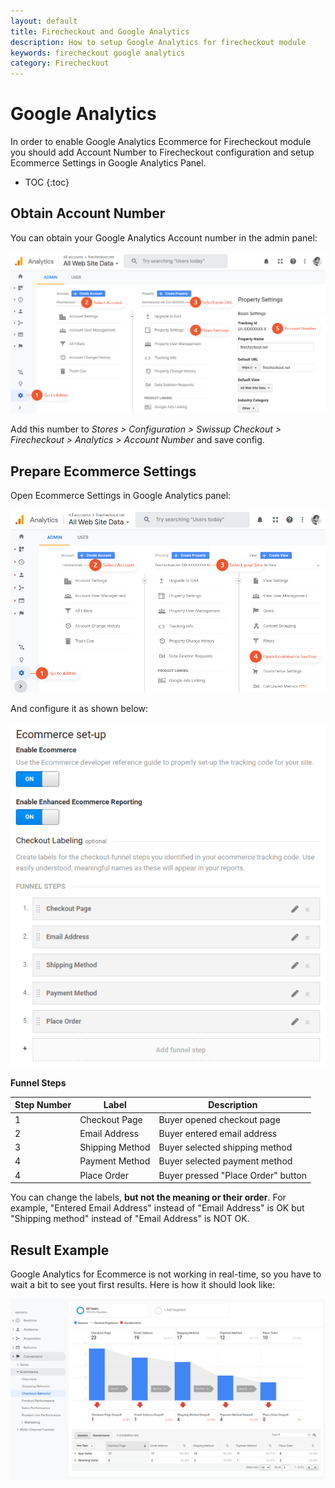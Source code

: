 ```yaml
---
layout: default
title: Firecheckout and Google Analytics
description: How to setup Google Analytics for firecheckout module
keywords: firecheckout google analytics
category: Firecheckout
---
```


# Google Analytics

In order to enable Google Analytics Ecommerce for Firecheckout module you should
add Account Number to Firecheckout configuration and setup Ecommerce Settings
in Google Analytics Panel.

* TOC
{:toc}

## Obtain Account Number

You can obtain your Google Analytics Account number in the admin panel:

![Obtain Account Number](/images/m2/firecheckout/analytics/obtain-account-number.png)

Add this number to _Stores > Configuration > Swissup Checkout > Firecheckout > Analytics > Account Number_
and save config.

## Prepare Ecommerce Settings

Open Ecommerce Settings in Google Analytics panel:

![Ecommerce Settings Location](/images/m2/firecheckout/analytics/ecommerce-settings-location.png)

And configure it as shown below:

![Ecommerce Settings Setup](/images/m2/firecheckout/analytics/ecommerce-settings-setup.png)

**Funnel Steps**

Step Number | Label         | Description
------------|---------------|---------------------------
1           | Checkout Page | Buyer opened checkout page
2           | Email Address | Buyer entered email address
3           | Shipping Method | Buyer selected shipping method
4           | Payment Method | Buyer selected payment method
4           | Place Order   | Buyer pressed "Place Order" button

You can change the labels, **but not the meaning or their order**. For example,
"Entered Email Address" instead of "Email Address" is OK but "Shipping method"
instead of "Email Address" is NOT OK.

## Result Example

Google Analytics for Ecommerce is not working in real-time, so you have to wait
a bit to see yout first results. Here is how it should look like:

![Checkout Behavior](/images/m2/firecheckout/analytics/checkout-behavior.png)
